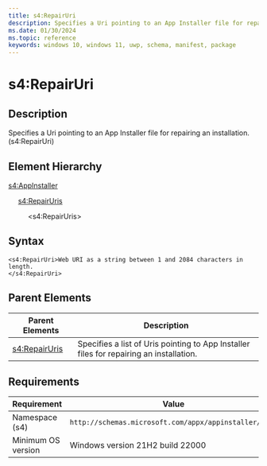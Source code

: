 ```yaml
---
title: s4:RepairUri
description: Specifies a Uri pointing to an App Installer file for repairing an installation. (s4:RepairUri)
ms.date: 01/30/2024
ms.topic: reference
keywords: windows 10, windows 11, uwp, schema, manifest, package 
---
```


# s4:RepairUri



## Description

Specifies a Uri pointing to an App Installer file for repairing an installation. (s4:RepairUri)

## Element Hierarchy

[s4:AppInstaller](element-s4-appinstaller.md)

&nbsp;&nbsp;&nbsp;&nbsp; [s4:RepairUris](element-s4-repairuris.md)

&nbsp;&nbsp;&nbsp;&nbsp; &nbsp;&nbsp;&nbsp;&nbsp; &lt;s4:RepairUris&gt;

## Syntax
```syntax
<s4:RepairUri>Web URI as a string between 1 and 2084 characters in length.
</s4:RepairUri>
```

## Parent Elements

| Parent Elements | Description |
|-----------------|-------------|
| [s4:RepairUris](element-s4-repairuris.md) | Specifies a list of Uris pointing to App Installer files for repairing an installation. |


## Requirements

| Requirement | Value |
| ---------------| -------------------------------------------------------------|
| Namespace (s4) | `http://schemas.microsoft.com/appx/appinstaller/2021` |
| Minimum OS version | Windows version 21H2 build 22000 |
